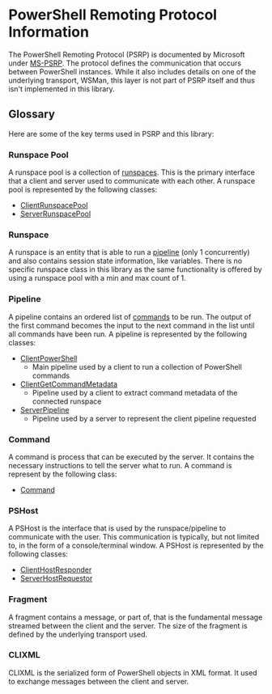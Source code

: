 # PowerShell Remoting Protocol Information

The PowerShell Remoting Protocol (PSRP) is documented by Microsoft under [MS-PSRP](https://docs.microsoft.com/en-us/openspecs/windows_protocols/ms-psrp/602ee78e-9a19-45ad-90fa-bb132b7cecec).
The protocol defines the communication that occurs between PowerShell instances.
While it also includes details on one of the underlying transport, WSMan, this layer is not part of PSRP itself and thus isn't implemented in this library.


## Glossary

Here are some of the key terms used in PSRP and this library:

### Runspace Pool

A runspace pool is a collection of [runspaces](#runspace).
This is the primary interface that a client and server used to communicate with each other.
A runspace pool is represented by the following classes:

+ [ClientRunspacePool](psrpcore.ClientRunspacePool)
+ [ServerRunspacePool](psrpcore.ServerRunspacePool)

### Runspace

A runspace is an entity that is able to run a [pipeline](#pipeline) (only 1 concurrently) and also contains session state information, like variables.
There is no specific runspace class in this library as the same functionality is offered by using a runspace pool with a min and max count of 1.

### Pipeline

A pipeline contains an ordered list of [commands](#command) to be run.
The output of the first command becomes the input to the next command in the list until all commands have been run.
A pipeline is represented by the following classes:

+ [ClientPowerShell](psrpcore.ClientPowerShell)
  + Main pipeline used by a client to run a collection of PowerShell commands
+ [ClientGetCommandMetadata](psrpcore.ClientGetCommandMetadata)
  + Pipeline used by a client to extract command metadata of the connected runspace
+ [ServerPipeline](psrpcore.ServerPipeline)
  + Pipeline used by a server to represent the client pipeline requested

### Command

A command is process that can be executed by the server.
It contains the necessary instructions to tell the server what to run.
A command is represent by the following class:

+ [Command](psrpcore.Command)

### PSHost

A PSHost is the interface that is used by the runspace/pipeline to communicate with the user.
This communication is typically, but not limited to, in the form of a console/terminal window.
A PSHost is represented by the following classes:

+ [ClientHostResponder](psrpcore.ClientHostResponder)
+ [ServerHostRequestor](psrpcore.ServerHostRequestor)

### Fragment

A fragment contains a message, or part of, that is the fundamental message streamed between the client and the server.
The size of the fragment is defined by the underlying transport used.

### CLIXML

CLIXML is the serialized form of PowerShell objects in XML format.
It used to exchange messages between the client and server.
